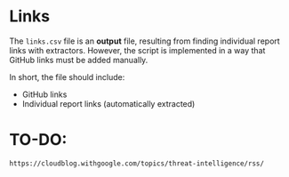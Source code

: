 # Links


The `links.csv` file is an **output** file, resulting from finding individual report links with extractors. However, the script is implemented in a way that GitHub links must be added manually.

In short, the file should include:
* GitHub links
* Individual report links (automatically extracted)


# TO-DO:

```txt
https://cloudblog.withgoogle.com/topics/threat-intelligence/rss/
```